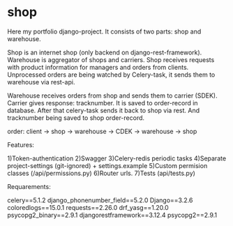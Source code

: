 # shop

Here my portfolio django-project. It consists of two parts: shop and warehouse.

Shop is an internet shop (only backend on django-rest-framework). Warehouse is aggregator of shops and carriers. 
Shop receives requests with product information for managers and orders from clients. 
Unprocessed orders are being watched by Celery-task, it sends them to warehouse via rest-api.

Warehouse receives orders from shop and sends them to carrier (SDEK). 
Carrier gives response: tracknumber. It is saved to order-record in database. 
After that celery-task sends it back to shop via rest. And tracknumber being saved to shop order-record.


order: client -> shop -> warehouse -> CDEK -> warehouse -> shop



Features:

1)Token-authentication
2)Swagger
3)Celery-redis periodic tasks
4)Separate project-settings (git-ignored) + settings.example
5)Custom permision classes (/api/permissions.py)
6)Router urls.
7)Tests (api/tests.py)



Requarements:

celery==5.1.2
django_phonenumber_field==5.2.0
Django==3.2.6
coloredlogs==15.0.1
requests==2.26.0
drf_yasg==1.20.0
psycopg2_binary==2.9.1
djangorestframework==3.12.4
psycopg2==2.9.1
